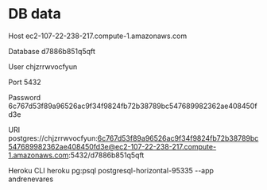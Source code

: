 # DB data
Host
ec2-107-22-238-217.compute-1.amazonaws.com

Database
d7886b851q5qft

User
chjzrrwvocfyun

Port
5432

Password
6c767d53f89a96526ac9f34f9824fb72b38789bc547689982362ae408450fd3e

URI
postgres://chjzrrwvocfyun:6c767d53f89a96526ac9f34f9824fb72b38789bc547689982362ae408450fd3e@ec2-107-22-238-217.compute-1.amazonaws.com:5432/d7886b851q5qft

Heroku CLI
heroku pg:psql postgresql-horizontal-95335 --app andrenevares
